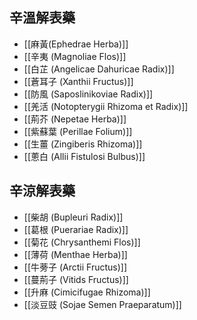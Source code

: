 ## 辛溫解表藥
- [[麻黃(Ephedrae Herba)]]
- [[辛夷 (Magnoliae Flos)]]
- [[白芷 (Angelicae Dahuricae Radix)]]
- [[蒼耳子 (Xanthii Fructus)]]
- [[防風 (Saposlinikoviae Radix)]]
- [[羌活 (Notopterygii Rhizoma et Radix)]]
- [[荊芥 (Nepetae Herba)]]
- [[紫蘇葉 (Perillae Folium)]]
- [[生薑 (Zingiberis Rhizoma)]]
- [[蔥白 (Allii Fistulosi Bulbus)]]
## 辛涼解表藥
- [[柴胡 (Bupleuri Radix)]]
- [[葛根 (Puerariae Radix)]]
- [[菊花 (Chrysanthemi Flos)]]
- [[薄荷 (Menthae Herba)]]
- [[牛蒡子 (Arctii Fructus)]]
- [[蔓荊子 (Vitids Fructus)]]
- [[升麻 (Cimicifugae Rhizoma)]]
- [[淡豆豉 (Sojae Semen Praeparatum)]]